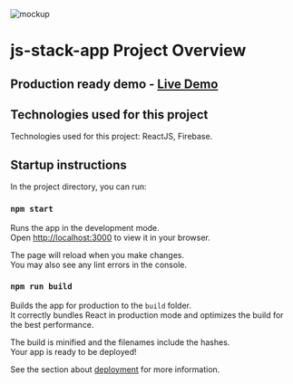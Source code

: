 ![mockup](https://res.cloudinary.com/stage-coding/image/upload/v1657484258/samples/mockup_t6iyzv.png)
# js-stack-app Project Overview

## Production ready demo - [Live Demo](https://js-stack-app.netlify.app/)

## Technologies used for this project

Technologies used for this project: ReactJS, Firebase.

## Startup instructions

In the project directory, you can run:

### `npm start`

Runs the app in the development mode.\
Open [http://localhost:3000](http://localhost:3000) to view it in your browser.

The page will reload when you make changes.\
You may also see any lint errors in the console.

### `npm run build`

Builds the app for production to the `build` folder.\
It correctly bundles React in production mode and optimizes the build for the best performance.

The build is minified and the filenames include the hashes.\
Your app is ready to be deployed!

See the section about [deployment](https://facebook.github.io/create-react-app/docs/deployment) for more information.

